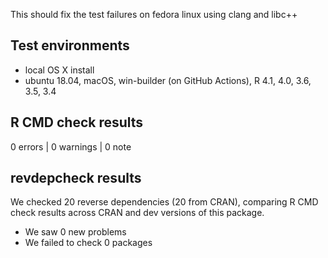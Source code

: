 This should fix the test failures on fedora linux using clang and libc++

## Test environments
* local OS X install
* ubuntu 18.04, macOS, win-builder (on GitHub Actions), R 4.1, 4.0, 3.6, 3.5, 3.4

## R CMD check results

0 errors | 0 warnings | 0 note

## revdepcheck results

We checked 20 reverse dependencies (20 from CRAN), comparing R CMD check
results across CRAN and dev versions of this package.

 * We saw 0 new problems
 * We failed to check 0 packages
